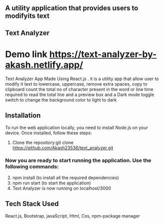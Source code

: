 ## A utility application that provides users to modifyits text 

## Text Analyzer
# Demo link  https://text-analyzer-by-akash.netlify.app/
Text Analyzer App Made Using React.js . it is a utility app that allow user to
modify it text to lowercase, uppercase, remove extra spaces, copy to clipboard
count the total no of character present in the word or line
time required to read the total line
and a preview box
and a Dark mode toggle switch to change the background color to light to dark

## Installation

To run the web application locally, you need to install Node.js on your device. Once installed, 
follow these steps:
1. Clone the repository:git clone https://github.com/Akash23536/text_analyzer.git

### Now you are ready to start running the application. Use the following commands:

2. npm install (to install all the required dependencies)
3. npm run start (to start the application)
4. Text Analyzer is now running on localhost/3000


## Tech Stack Used

React.js, Bootstrap, javaScript, Html, Css, npm-package manager
